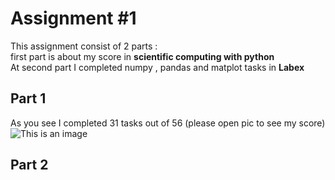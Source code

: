 # Assignment #1
This assignment consist of 2 parts : <br />
first part is about my score in **scientific computing with python** <br />
At second part I completed numpy , pandas and matplot tasks in **Labex** <br />
## Part 1   <br />
As you see I completed 31 tasks out of 56 (please open pic to see my score) <br/> ![This is an image](https://user-images.githubusercontent.com/113939902/218981270-85c1be01-a06f-4516-b1bc-6cd486e87c91.png) <br />
## Part 2  <br />
